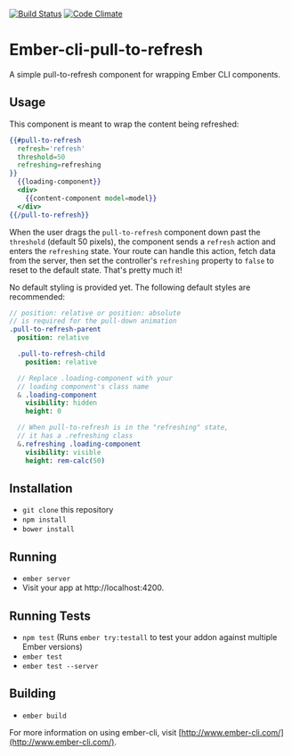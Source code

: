 [![Build Status](https://travis-ci.org/davidgoli/ember-cli-pull-to-refresh.svg?branch=master)](https://travis-ci.org/davidgoli/ember-cli-pull-to-refresh)
[![Code Climate](https://codeclimate.com/github/davidgoli/ember-cli-pull-to-refresh/badges/gpa.svg)](https://codeclimate.com/github/davidgoli/ember-cli-pull-to-refresh)

# Ember-cli-pull-to-refresh

A simple pull-to-refresh component for wrapping Ember CLI components.

## Usage

This component is meant to wrap the content being refreshed:

```hbs
{{#pull-to-refresh
  refresh='refresh'
  threshold=50
  refreshing=refreshing
}}
  {{loading-component}}
  <div>
    {{content-component model=model}}
  </div>
{{/pull-to-refresh}}
```

When the user drags the `pull-to-refresh` component down past the `threshold`
(default 50 pixels), the component sends a `refresh` action and enters the
`refreshing` state. Your route can handle this action, fetch data from the server,
then set the controller's `refreshing` property to `false` to reset to the default
state. That's pretty much it!

No default styling is provided yet. The following default styles are recommended:

```sass
// position: relative or position: absolute
// is required for the pull-down animation
.pull-to-refresh-parent
  position: relative

  .pull-to-refresh-child
    position: relative

  // Replace .loading-component with your
  // loading component's class name
  & .loading-component
    visibility: hidden
    height: 0

  // When pull-to-refresh is in the "refreshing" state,
  // it has a .refreshing class
  &.refreshing .loading-component
    visibility: visible
    height: rem-calc(50)
```

## Installation

* `git clone` this repository
* `npm install`
* `bower install`

## Running

* `ember server`
* Visit your app at http://localhost:4200.

## Running Tests

* `npm test` (Runs `ember try:testall` to test your addon against multiple Ember versions)
* `ember test`
* `ember test --server`

## Building

* `ember build`

For more information on using ember-cli, visit [http://www.ember-cli.com/](http://www.ember-cli.com/).
